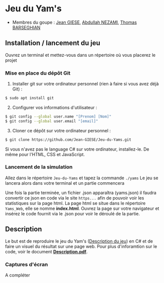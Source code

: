 # Jeu du Yam's

- Membres du goupe : [Jean GIESE](https://git.unistra.fr/jgiese), [Abdullah NEZAMI](https://git.unistra.fr/nezami), [Thomas BARSEGHIAN](https://git.unistra.fr/tbarseghian)

## Installation / lancement du jeu

Ouvrez un terminal et mettez-vous dans un répertoire où vous placerez le projet

### Mise en place du dépôt Git

1. Installer git sur votre ordinateur personnel (rien à faire si vous avez déjà Git) :
```sh
$ sudo apt install git
```

2. Configurer vos informations d'utilisateur :
```sh
$ git config --global user.name "[Prenom] [Nom]"
$ git config --global user.email "[email]"
```

3. Cloner ce dépôt sur votre ordinateur personnel :
```sh
$ git clone https://github.com/Jean-GIESE/Jeu-du-Yams.git
```
Si vous n'avez pas le language C# sur votre ordinateur, installez-le.
De même pour l'HTML, CSS et JavaScript.

### Lancement de la simulation

Allez dans le répertoire `Jeu-du-Yams` et tapez la commande `./yams`
Le jeu se lancera alors dans votre terminal et un partie commencera

Une fois la partie terminée, un fichier .json apparaîtra (yams.json) il faudra convertir ce json en code via le site `https...` afin de pouvoir voir les statistiques sur la page html.
La page html se situe dans le répertoire `Yams_Web`, elle se nomme **index.html**. Ouvrez la page sur votre navigateur et insérez le code fournit via le .json pour voir le déroulé de la partie.

## Description
Le but est de reproduire le jeu du Yam's ([Description du jeu](https://www.agoralude.com/blog/-la-regle-du-yams-ou-du-jeu-du-yahtzee-n43)) en C# et de faire un visuel du résultat sur une page web.
Pour plus d'inforamtion sur le code, voir le document **[Description.pdf](https://github.com/Jean-GIESE/Jeu-du-Yams/blob/master/Abdullah_NEZAMI_Thomas_BARSEGHIAN_Jean_GIESE_TP5.pdf)**.


### Captures d'écran

A compléter
